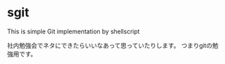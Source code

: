 sgit
====

This is simple Git implementation by shellscript

社内勉強会でネタにできたらいいなあって思っていたりします。
つまりgitの勉強用です。
